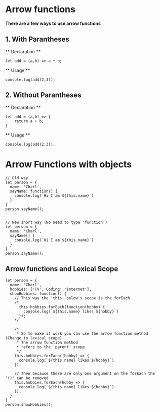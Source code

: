 # Arrow functions

**There are a few ways to use arrow functions**

## 1. With Parantheses

** Declaration **

```JS
let add = (a,b) => a + b;

```

** Usage **

```JS
console.log(add(2,3));
```

## 2. Without Parantheses

** Declaration **

```JS
let add = (a,b) => {
    return a + b;
}
```

** Usage **

```JS
console.log(add(2,3));
```


# Arrow Functions with objects

```JS
// Old way
let person = {
  name: 'Charl',
  sayName: function() {
    console.log(`Hi I am ${this.name}`)
  }
}
person.sayName();


// New short way (No need to type 'function')
let person = {
  name: 'Charl',
  sayName() {
    console.log(`Hi I am ${this.name}`)
  }
}
person.sayName();
```

## Arrow functions and Lexical Scope
```JS
let person = {
  name: 'Charl',
  hobbies: ['TV','Coding','Internet'],
  showHobbies: function() {
    // This way the 'this' below's scope is the forEach
    /*
      this.hobbies.forEach(function(hobby) {
        console.log(`${this.name} likes ${hobby}`)
      });
    */
    
    /* 
     * So to make it work you can use the arrow function method (Change to lexical scope). 
     * The arrow function method
     * refers to the 'parent' scope
     */
    this.hobbies.forEach((hobby) => {
      console.log(`${this.name} likes ${hobby}`)
    });
    
    // Then because there are only one argument on the forEach the '()' can be removed
    this.hobbies.forEach(hobby => {
      console.log(`${this.name} likes ${hobby}`)
    });
  }
}
person.showHobbies();
```
